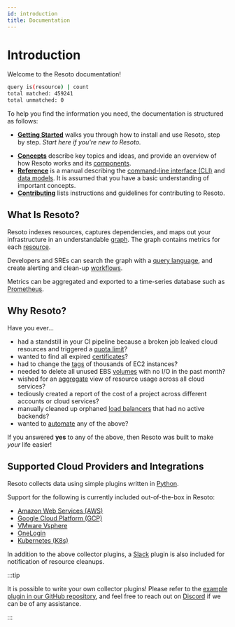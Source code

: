 ```yaml
---
id: introduction
title: Documentation
---
```


# Introduction

Welcome to the Resoto documentation!

```bash title="Hello World in Resoto 👋🌎"
query is(resource) | count
total matched: 459241
total unmatched: 0
```

To help you find the information you need, the documentation is structured as follows:

- **[Getting Started](/docs/getting-started)** walks you through how to install and use Resoto, step by step. _Start here if you're new to Resoto._
<!-- - **[How-To Guides](/docs/how-to)** provide guided instructions for specific use cases and scenarios. -->
- **[Concepts](/docs/concepts)** describe key topics and ideas, and provide an overview of how Resoto works and its [components](./concepts/components/README.md).
- **[Reference](/docs/reference)** is a manual describing the [command-line interface (CLI)](./reference/cli/README.md) and [data models](./reference/resources/data-models.md). It is assumed that you have a basic understanding of important concepts.
- **[Contributing](/docs/contributing)** lists instructions and guidelines for contributing to Resoto.

## What Is Resoto?

Resoto indexes resources, captures dependencies, and maps out your infrastructure in an understandable [graph](/docs/concepts/graph). The graph contains metrics for each [resource](/docs/reference/resources).

Developers and SREs can search the graph with a [query language](/docs/reference/cli/query), and create alerting and clean-up [workflows](./concepts/automation/workflow.md).

Metrics can be aggregated and exported to a time-series database such as [Prometheus](https://prometheus.io).

## Why Resoto?

Have you ever…

- had a standstill in your CI pipeline because a broken job leaked cloud resources and triggered a [quota limit](./reference/cli/query/examples.md#quota)?
- wanted to find all expired [certificates](./reference/cli/query/examples.md#certificate)?
- had to change the [tags](./reference/cli/tag.md) of thousands of EC2 instances?
- needed to delete all unused EBS [volumes](./reference/cli/query/examples.md#volume) with no I/O in the past month?
- wished for an [aggregate](./reference/cli/query/aggregation.md) view of resource usage across all cloud services?
- tediously created a report of the cost of a project across different accounts or cloud services?
- manually cleaned up orphaned [load balancers](./reference/cli/query/examples.md#aws_alb) that had no active backends?
- wanted to [automate](./concepts/automation/workflow.md) any of the above?

If you answered **yes** to any of the above, then Resoto was built to make _your_ life easier!

## Supported Cloud Providers and Integrations

Resoto collects data using simple plugins written in [Python](https://www.python.org).

Support for the following is currently included out-of-the-box in Resoto:

- [Amazon Web Services (AWS)](https://aws.amazon.com)
- [Google Cloud Platform (GCP)](https://console.cloud.google.com)
- [VMware Vsphere](https://www.vmware.com/products/vsphere.html)
- [OneLogin](http://www.onelogin.com)
- [Kubernetes (K8s)](https://kubernetes.io)

In addition to the above collector plugins, a [Slack](https://slack.com) plugin is also included for notification of resource cleanups.

:::tip

It is possible to write your own collector plugins! Please refer to the [example plugin in our GitHub repository](https://github.com/someengineering/resoto/tree/main/plugins/example_collector), and feel free to reach out on [Discord](https://discord.gg/someengineering) if we can be of any assistance.

:::
